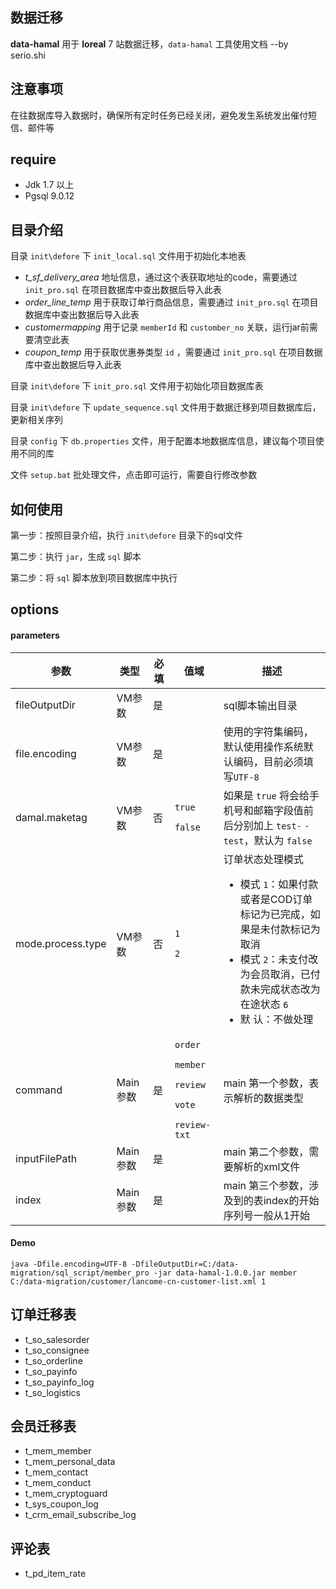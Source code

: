 ## 数据迁移
**data-hamal** 用于 **loreal** 7 站数据迁移，`data-hamal` 工具使用文档 --by serio.shi

## 注意事项
在往数据库导入数据时，确保所有定时任务已经关闭，避免发生系统发出催付短信、邮件等


## require
* Jdk 1.7 以上
* Pgsql 9.0.12

## 目录介绍
目录 `init\defore` 下 `init_local.sql` 文件用于初始化本地表

* _t_sf_delivery_area_ 地址信息，通过这个表获取地址的code，需要通过 `init_pro.sql` 在项目数据库中查出数据后导入此表
* _order_line_temp_ 用于获取订单行商品信息，需要通过 `init_pro.sql` 在项目数据库中查出数据后导入此表
* _customermapping_ 用于记录 `memberId` 和 `customber_no` 关联，运行jar前需要清空此表
* _coupon_temp_ 用于获取优惠券类型 `id` ，需要通过 `init_pro.sql` 在项目数据库中查出数据后导入此表

目录 `init\defore` 下 `init_pro.sql` 文件用于初始化项目数据库表

目录 `init\defore` 下 `update_sequence.sql` 文件用于数据迁移到项目数据库后，更新相关序列

目录 `config` 下 `db.properties` 文件，用于配置本地数据库信息，建议每个项目使用不同的库

文件 `setup.bat` 批处理文件，点击即可运行，需要自行修改参数

## 如何使用

第一步：按照目录介绍，执行 `init\defore` 目录下的sql文件

第二步：执行 `jar`，生成 `sql` 脚本

第二步：将 `sql` 脚本放到项目数据库中执行

## options

#### parameters

|参数|类型|必填|值域|描述|
|-----|-----|-----|-----|-----|
|fileOutputDir|VM参数|是||sql脚本输出目录|
|file.encoding|VM参数|是||使用的字符集编码，默认使用操作系统默认编码，目前必须填写`UTF-8`|
|damal.maketag|VM参数|否|<p>`true`</p><p>`false`</p>|如果是 `true` 将会给手机号和邮箱字段值前后分别加上 `test-` `-test`，默认为 `false` |
|mode.process.type|VM参数|否|<p>`1`</p><p>`2`</p>|订单状态处理模式<ul><li>模式 `1`：如果付款或者是COD订单标记为已完成，如果是未付款标记为取消</li>	<li>模式 `2`：未支付改为会员取消，已付款未完成状态改为在途状态 `6`</li>	<li>默	认：不做处理</li></ul>|
|command|Main参数|是|`order`<p>`member`</p><p>`review`</p><p>`vote`</p>`review-txt`|main 第一个参数，表示解析的数据类型|
|inputFilePath|Main参数|是||main 第二个参数，需要解析的xml文件|
|index|Main参数|是||main 第三个参数，涉及到的表index的开始序列号一般从1开始|


#### Demo

```
java -Dfile.encoding=UTF-8 -DfileOutputDir=C:/data-migration/sql_script/member_pro -jar data-hamal-1.0.0.jar member C:/data-migration/customer/lancome-cn-customer-list.xml 1
```


## 订单迁移表

* t_so_salesorder
* t_so_consignee
* t_so_orderline
* t_so_payinfo
* t_so_payinfo_log
* t_so_logistics

## 会员迁移表

* t_mem_member
* t_mem_personal_data
* t_mem_contact
* t_mem_conduct
* t_mem_cryptoguard
* t_sys_coupon_log
* t_crm_email_subscribe_log

## 评论表

* t_pd_item_rate